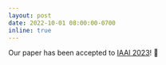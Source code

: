 ```yaml
---
layout: post
date: 2022-10-01 08:00:00-0700
inline: true
---
```


Our paper has been accepted to [IAAI 2023](https://aaai.org/Conferences/IAAI/iaai.php)! :tada: